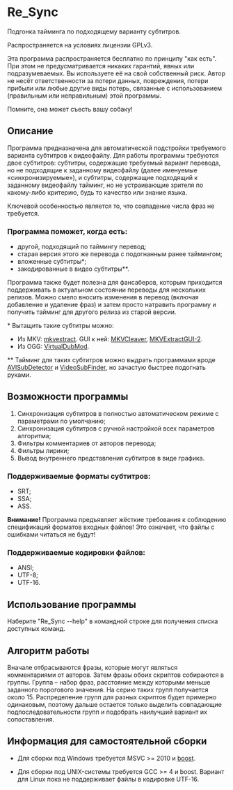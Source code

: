 # Re_Sync

Подгонка тайминга по подходящему варианту субтитров.

Распространяется на условиях лицензии GPLv3.

Эта программа распространяется бесплатно по принципу "как есть". При этом не предусматривается никаких гарантий, явных или подразумеваемых. Вы используете её на свой собственный риск. Автор не несёт ответственности за потери данных, повреждения, потери прибыли или любые другие виды потерь, связанные с использованием (правильным или неправильным) этой программы.

Помните, она может съесть вашу собаку!

## Описание

Программа предназначена для автоматической подстройки требуемого варианта субтитров к видеофайлу. Для работы программы требуются двое субтитров: субтитры, содержащие требуемый вариант перевода, но не подходящие к заданному видеофайлу (далее именуемые «синхронизируемые»), и субтитры, содержащие подходящий к заданному видеофайлу тайминг, но не устраивающие зрителя по какому-либо критерию, будь то качество или знание языка.

Ключевой особенностью является то, что совпадение числа фраз не требуется.

### Программа поможет, когда есть:

- другой, подходящий по таймингу перевод;
- старая версия этого же перевода с подогнанным ранее таймингом;
- вложенные субтитры*;
- закодированные в видео субтитры**.

Программа также будет полезна для фансаберов, которым приходится поддерживать в актуальном состоянии переводы для нескольких релизов. Можно смело вносить изменения в перевод (включая добавление и удаление фраз) и затем просто натравить программу и получить тайминг для другого релиза из старой версии.

\* Вытащить такие субтитры можно:

- Из MKV: [mkvextract](http://www.bunkus.org/videotools/mkvtoolnix/). GUI к ней: [MKVCleaver](http://apps.einsof-haras.ca/), [MKVExtractGUI-2](http://sourceforge.net/projects/mkvextractgui-2/).
- Из OGG: [VirtualDubMod](http://virtualdubmod.sourceforge.net/).

\*\* Тайминг для таких субтитров можно выдрать программами вроде [AVISubDetector](http://www.videohelp.com/tools/AVISubDetector) и [VideoSubFinder](http://sourceforge.net/projects/videosubfinder/), но зачастую быстрее подогнать руками.

## Возможности программы

1. Синхронизация субтитров в полностью автоматическом режиме с параметрами по умолчанию;
2. Синхронизация субтитров с ручной настройкой всех параметров алгоритма;
3. Фильтры комментариев от авторов перевода;
4. Фильтры лирики;
5. Вывод внутреннего представления субтитров в виде графика.

### Поддерживаемые форматы субтитров:

- SRT;
- SSA;
- ASS.

**Внимание!** Программа предъявляет жёсткие требования к соблюдению спецификаций форматов входных файлов! Это означает, что файлы с ошибками читаться не будут!

### Поддерживаемые кодировки файлов:

- ANSI;
- UTF-8;
- UTF-16.

## Использование программы

Наберите "Re_Sync --help" в командной строке для получения списка доступных команд.

## Алгоритм работы

Вначале отбрасываются фразы, которые могут являться комментариями от авторов. Затем фразы обоих скриптов собираются в группы. Группа – набор фраз, расстояние между которыми меньше заданного порогового значения. На серию таких групп получается около 15. Распределение групп для разных скриптов будет примерно одинаковым, поэтому дальше остается только выделить совпадающие подпоследовательности групп и подобрать наилучший вариант их сопоставления.

## Информация для самостоятельной сборки

- Для сборки под Windows требуется MSVC >= 2010 и [boost](http://www.boost.org/).

- Для сборки под UNIX-системы требуется GCC >= 4 и boost. Вариант для Linux пока не поддерживает файлы в кодировке UTF-16.
